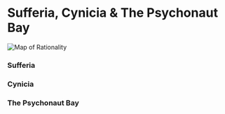 # Sufferia, Cynicia & The Psychonaut Bay

![Map of Rationality](/images/maps/map_sufferia.png)

### Sufferia


### Cynicia


### The Psychonaut Bay